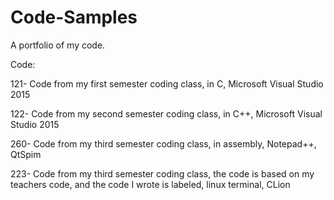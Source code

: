 # Code-Samples
A portfolio of my code. 

Code:

121- Code from my first semester coding class, in C, Microsoft Visual Studio 2015

122- Code from my second semester coding class, in C++, Microsoft Visual Studio 2015

260- Code from my third semester coding class, in assembly, Notepad++, QtSpim

223- Code from my third semester coding class, the code is based on my teachers code, and the code I wrote is labeled, linux terminal, CLion
